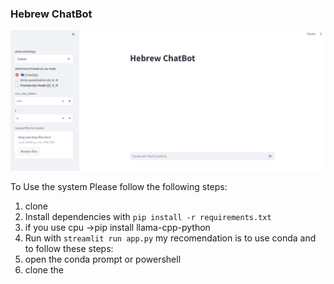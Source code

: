 ### Hebrew ChatBot
![Screenshot](/images/hebrewChatBotExample.png)
 
To Use the system
Please follow the following steps:
1. clone 
1. Install dependencies with `pip install -r requirements.txt`
2. if you use cpu ->pip install llama-cpp-python
3. Run with `streamlit run app.py`
my recomendation is to use conda and to follow these steps:
1. open the conda prompt or powershell
2. clone the 
